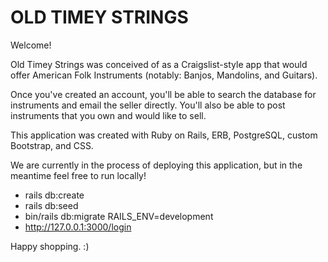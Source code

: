 # OLD TIMEY STRINGS

Welcome!

Old Timey Strings was conceived of as a Craigslist-style app that would offer American Folk Instruments (notably:  Banjos, Mandolins, and Guitars).

Once you've created an account, you'll be able to search the database for instruments and email the seller directly.   You'll also be able to post instruments that you own and would like to sell.

This application was created with Ruby on Rails, ERB, PostgreSQL, custom Bootstrap, and CSS.

We are currently in the process of deploying this application, but in the meantime feel free to run locally!

* rails db:create
* rails db:seed
* bin/rails db:migrate RAILS_ENV=development
* http://127.0.0.1:3000/login

Happy shopping.    :)



